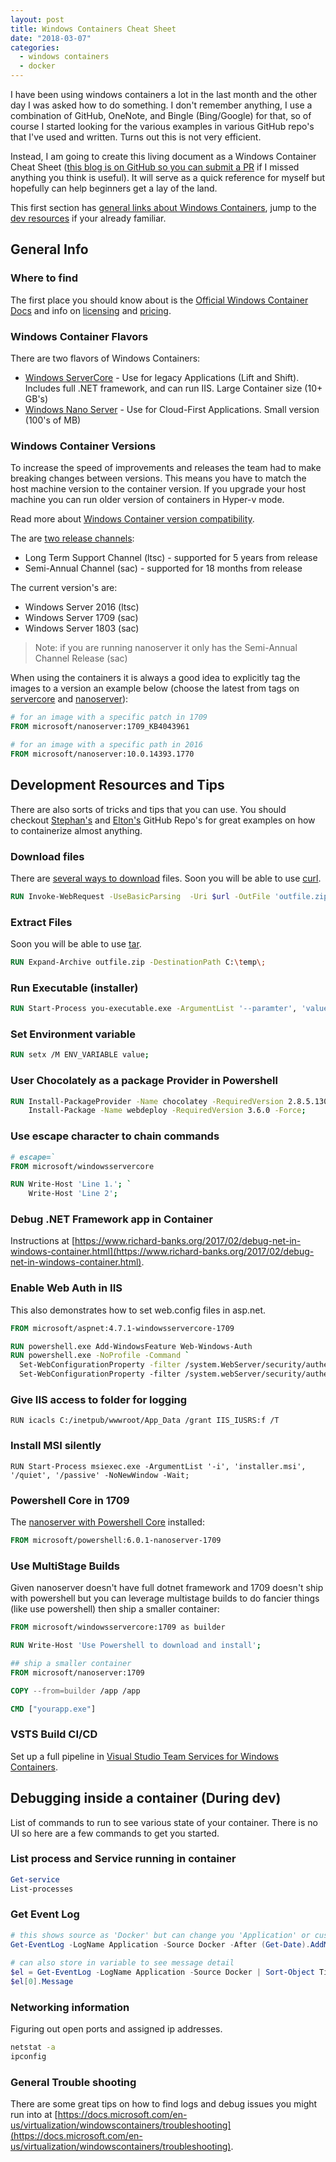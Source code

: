 ```yaml
---
layout: post
title: Windows Containers Cheat Sheet
date: "2018-03-07"
categories:
  - windows containers
  - docker
---
```


I have been using windows containers a lot in the last month and the other day I was asked how to do something.  I don't remember anything, I use a combination of GitHub, OneNote, and Bingle (Bing/Google) for that, so of course I started looking for the various examples in various GitHub repo's that I've used and written.  Turns out this is not very efficient.  

Instead, I am going to create this living document as a Windows Container Cheat Sheet ([this blog is on GitHub so you can submit a PR](https://github.com/jsturtevant/jsturtevant.github.io/edit/master/_posts/2018-03-07-Windows-Containers-Cheat-Sheet.md) if I missed anything you think is useful).  It will serve as a quick reference for myself but hopefully can help beginners get a lay of the land.

This first section has [general links about Windows Containers](#general-info), jump to the [dev resources](#development-resources-and-tips) if your already familiar.

## General Info

### Where to find 
The first place you should know about is the [Official Windows Container Docs](https://docs.microsoft.com/en-us/virtualization/windowscontainers/about/) and info on [licensing](https://www.microsoft.com/en-us/Licensing/product-licensing/windows-server-2016.aspx) and [pricing](https://www.microsoft.com/en-us/cloud-platform/windows-server-pricing).

### Windows Container Flavors
There are two flavors of Windows Containers: 

- [Windows ServerCore](https://hub.docker.com/r/microsoft/windowsservercore/) - Use for legacy Applications (Lift and Shift). Includes full .NET framework, and can run IIS.  Large Container size (10+ GB's)
- [Windows Nano Server](https://hub.docker.com/r/microsoft/nanoserver/) - Use for Cloud-First Applications. Small version (100's of MB)

### Windows Container Versions
To increase the speed of improvements and releases the team had to make breaking changes between versions.  This means you have to match the host machine version to the container version.  If you upgrade your host machine you can run older version of containers in Hyper-v mode.

Read more about [Windows Container version compatibility](https://docs.microsoft.com/en-us/virtualization/windowscontainers/deploy-containers/version-compatibility).

The are [two release channels](https://docs.microsoft.com/en-us/windows-server/get-started/semi-annual-channel-overview):

- Long Term Support Channel (ltsc) - supported for 5 years from release
- Semi-Annual Channel (sac) - supported for 18 months from release

The current version's are:

- Windows Server 2016 (ltsc)
- Windows Server 1709 (sac)
- Windows Server 1803 (sac)

> Note: if you are running nanoserver it only has the Semi-Annual Channel Release (sac)

When using the containers it is always a good idea to explicitly tag the images to a version an example below (choose the latest from tags on [servercore](https://hub.docker.com/r/microsoft/windowsservercore/tags/) and [nanoserver](https://hub.docker.com/r/microsoft/nanoserver/tags/)):

```dockerfile
# for an image with a specific patch in 1709
FROM microsoft/nanoserver:1709_KB4043961

# for an image with a specific path in 2016
FROM microsoft/nanoserver:10.0.14393.1770
```

## Development Resources and Tips
There are also sorts of tricks and tips that you can use.  You should checkout [Stephan's](https://github.com/StefanScherer/dockerfiles-windows) and [Elton's](https://github.com/sixeyed/dockerfiles-windows) GitHub Repo's for great examples on how to containerize almost anything.

### Download files
There are [several ways to download](https://blog.jourdant.me/post/3-ways-to-download-files-with-powershell) files. Soon you will be able to use [curl](https://blogs.technet.microsoft.com/virtualization/2017/12/19/tar-and-curl-come-to-windows/).

```dockerfile
RUN Invoke-WebRequest -UseBasicParsing  -Uri $url -OutFile 'outfile.zip'; 
```

### Extract Files
Soon you will be able to use [tar](https://blogs.technet.microsoft.com/virtualization/2017/12/19/tar-and-curl-come-to-windows/).

```dockerfile
RUN Expand-Archive outfile.zip -DestinationPath C:\temp\;
```

### Run Executable (installer)

```dockerfile
RUN Start-Process you-executable.exe -ArgumentList '--paramter', 'value' -NoNewWindow -Wait;
```

### Set Environment variable

```dockerfile
RUN setx /M ENV_VARIABLE value; 
```

### User Chocolately as a package Provider in Powershell

```dockerfile
RUN Install-PackageProvider -Name chocolatey -RequiredVersion 2.8.5.130 -Force; \
    Install-Package -Name webdeploy -RequiredVersion 3.6.0 -Force;
```

### Use escape character to chain commands

```dockerfile
# escape=`
FROM microsoft/windowsservercore

RUN Write-Host 'Line 1.'; `
    Write-Host 'Line 2';
```

### Debug .NET Framework app in Container
Instructions at [https://www.richard-banks.org/2017/02/debug-net-in-windows-container.html](https://www.richard-banks.org/2017/02/debug-net-in-windows-container.html). 

### Enable Web Auth in IIS
This also demonstrates how to set web.config files in asp.net.

```dockerfile
FROM microsoft/aspnet:4.7.1-windowsservercore-1709

RUN powershell.exe Add-WindowsFeature Web-Windows-Auth
RUN powershell.exe -NoProfile -Command `
  Set-WebConfigurationProperty -filter /system.WebServer/security/authentication/AnonymousAuthentication -name enabled -value false -PSPath IIS:\ ; `
  Set-WebConfigurationProperty -filter /system.webServer/security/authentication/windowsAuthentication -name enabled -value true -PSPath IIS:\ 
```

### Give IIS access to folder for logging

```
RUN icacls C:/inetpub/wwwroot/App_Data /grant IIS_IUSRS:f /T
```

### Install MSI silently

```
RUN Start-Process msiexec.exe -ArgumentList '-i', 'installer.msi', '/quiet', '/passive' -NoNewWindow -Wait;
```

### Powershell Core in 1709
The [nanoserver with Powershell Core](https://hub.docker.com/r/microsoft/powershell/) installed:

```dockerfile
FROM microsoft/powershell:6.0.1-nanoserver-1709
```

### Use MultiStage Builds
Given nanoserver doesn't have full dotnet framework and 1709 doesn't ship with powershell but you can leverage multistage builds to do fancier things (like use powershell) then ship a smaller container:

```dockerfile
FROM microsoft/windowsservercore:1709 as builder

RUN Write-Host 'Use Powershell to download and install';

## ship a smaller container
FROM microsoft/nanoserver:1709

COPY --from=builder /app /app

CMD ["yourapp.exe"]
```

### VSTS Build CI/CD
Set up a full pipeline in [Visual Studio Team Services for Windows Containers](https://code4clouds.com/2018/04/09/windows-container-pipeline/).

## Debugging inside a container (During dev)
List of commands to run to see various state of your container.  There is no UI so here are a few commands to get you started.

### List process and Service running in container

```powershell
Get-service
List-processes 
```

### Get Event Log

```powershell
# this shows source as 'Docker' but can change you 'Application' or custom
Get-EventLog -LogName Application -Source Docker -After (Get-Date).AddMinutes(-5) | Sort-Object Time
 
# can also store in variable to see message detail
$el = Get-EventLog -LogName Application -Source Docker | Sort-Object Time
$el[0].Message
```

### Networking information
Figuring out open ports and assigned ip addresses.

```cmd
netstat -a
ipconfig
```


### General Trouble shooting
There are some great tips on how to find logs and debug issues you might run into at [https://docs.microsoft.com/en-us/virtualization/windowscontainers/troubleshooting](https://docs.microsoft.com/en-us/virtualization/windowscontainers/troubleshooting).

